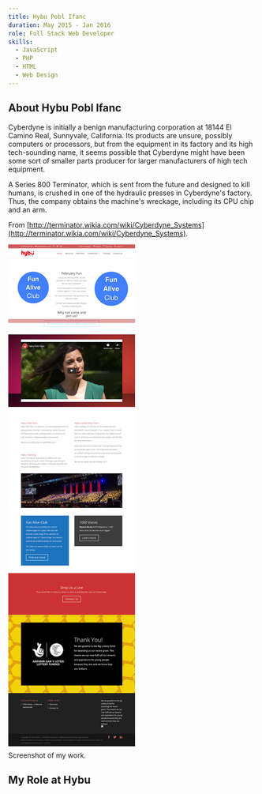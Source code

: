 ```yaml
---
title: Hybu Pobl Ifanc
duration: May 2015 - Jan 2016
role: Full Stack Web Developer
skills:
  - JavaScript
  - PHP
  - HTML
  - Web Design
---
```


## About Hybu Pobl Ifanc

Cyberdyne is initially a benign manufacturing corporation at 18144 El Camino Real, Sunnyvale, California. Its products are unsure, possibly computers or processors, but from the equipment in its factory and its high tech-sounding name, it seems possible that Cyberdyne might have been some sort of smaller parts producer for larger manufacturers of high tech equipment.

A Series 800 Terminator, which is sent from the future and designed to kill humans, is crushed in one of the hydraulic presses in Cyberdyne's factory. Thus, the company obtains the machine's wreckage, including its CPU chip and an arm.

From [http://terminator.wikia.com/wiki/Cyberdyne_Systems](http://terminator.wikia.com/wiki/Cyberdyne_Systems).

<div class="card mb-3">
    <img class="card-img-top" src = "/static/img/hybu.png"/>
    <div class="card-body bg-light">
        <div class="card-text">Screenshot of my work.</div>
    </div>
</div>

## My Role at Hybu
